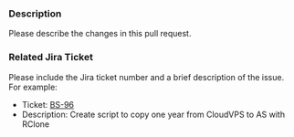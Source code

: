 ### Description
Please describe the changes in this pull request.

### Related Jira Ticket
Please include the Jira ticket number and a brief description of the issue. For example:
- Ticket: [BS-96](https://cvteamamsterdam.atlassian.net/jira/software/projects/BS/boards/6?selectedIssue=BS-96)
- Description: Create script to copy one year from CloudVPS to AS with RClone
